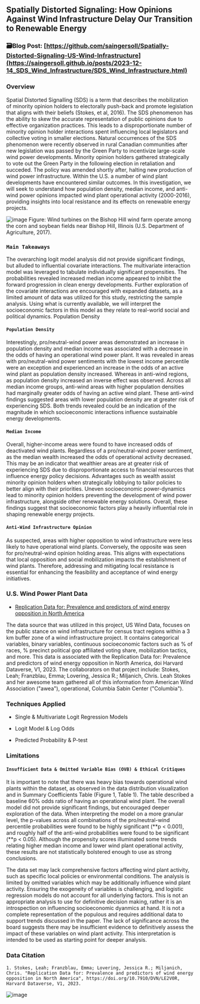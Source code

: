 ## Spatially Distorted Signaling: How Opinions Against Wind Infrastructure Delay Our Transition to Renewable Energy

### 🗃️Blog Post: [https://github.com/saingersoll/Spatially-Distorted-Signaling-US-Wind-Infrastructure](https://saingersoll.github.io/posts/2023-12-14_SDS_Wind_Infrastructure/SDS_Wind_Infrastructure.html)

### Overview

Spatial Distorted Signalling (SDS) is a term that describes the mobilization of minority opinion holders to electorally push-back and promote legislation that aligns with their beliefs (Stokes, et al, 2016). The SDS phenomenon has the ability to skew the accurate representation of public opinions due to effective organization practices. This leads to a disproportionate number of minority opinion holder interactions spent influencing local legislators and collective voting in smaller elections. Natural occurrences of the SDS phenomenon were recently observed in rural Canadian communities after new legislation was passed by the Green Party to incentivize large-scale wind power developments. Minority opinion holders gathered strategically to vote out the Green Party in the following election in retaliation and succeded. The policy was amended shortly after, halting new production of wind power infrastructure. Within the U.S. a number of wind plant developments have encountered similar outcomes. In this investigation, we will seek to understand how population density, median income, and anti-wind power opinions impacted wind plant operational activity (2000-2016), providing insights into local resistance and its effects on renewable energy projects.

![image](https://github.com/user-attachments/assets/2a6f6d06-4074-48c8-bd7b-7f83160059d7)
Figure: Wind turbines on the Bishop Hill wind farm operate among the corn and soybean fields near Bishop Hill, Illinois (U.S. Department of Agriculture, 2017).

### `Main Takeaways`

The overarching logit model analysis did not provide significant findings, but alluded to influential covariate interactions. The multivariate interaction model was leveraged to tabulate individually significant propensities. The probabilities revealed increased median income appeared to inhibit the forward progression in clean energy developments. Further exploration of the covariate interactions are encouraged with expanded datasets, as a limited amount of data was utilized for this study, restricting the sample analysis. Using what is currently available, we will interpret the socioeconomic factors in this model as they relate to real-world social and political dynamics.
Population Density

#### `Population Density`
Interestingly, pro/neutral-wind power areas demonstrated an increase in population density and median income was associated with a decrease in the odds of having an operational wind power plant. It was revealed in areas with pro/neutral-wind power sentiments with the lowest income percentile were an exception and experienced an increase in the odds of an active wind plant as population density increased. Whereas in anti-wind regions, as population density increased an inverse effect was observed. Across all median income groups, anti-wind areas with higher population densities had marginally greater odds of having an active wind plant. These anti-wind findings suggested areas with lower population density are at greater risk of experiencing SDS. Both trends revealed could be an indication of the magnitude in which socioeconomic interactions influence sustainable energy developments.

#### `Median Income`
Overall, higher-income areas were found to have increased odds of deactivated wind plants. Regardless of a pro/neutral-wind power sentiment, as the median wealth increased the odds of operational activity decreased. This may be an indicator that wealthier areas are at greater risk of experiencing SDS due to disproportionate access to financial resources that influence energy policy decisions. Advantages such as wealth assist minority opinion holders when strategically lobbying to tailor policies to better align with their priorities. Uneven socioeconomic power-dynamics lead to minority opinion holders preventing the development of wind power infrastructure, alongside other renewable energy solutions. Overall, these findings suggest that socioeconomic factors play a heavily influential role in shaping renewable energy projects.

#### `Anti-Wind Infrastructure Opinion`
As suspected, areas with higher opposition to wind infrastructure were less likely to have operational wind plants. Conversely, the opposite was seen for pro/neutral-wind opinion holding areas. This aligns with expectations that local opposition and social mobilization impacts the establishment of wind plants. Therefore, addressing and mitigating local resistance is essential for enhancing the feasibility and acceptance of wind energy initiatives.

### U.S. Wind Power Plant Data

- [Replication Data for: Prevalence and predictors of wind energy opposition in North America](https://dataverse.harvard.edu/file.xhtml?fileId=7339850&version=1.0)

The data source that was utilized in this project, US Wind Data, focuses on the public stance on wind infrastructure for census tract regions within a 3 km buffer zone of a wind infrastructure project. It contains categorical variables, binary variables, continuous socioeconomic factors such as % of races, % precinct political gop affiliated voting share, mobilization tactics, and more. This data is associated with the Replication Data for: Prevalence and predictors of wind energy opposition in North America, doi Harvard Dataverse, V1, 2023. The collaborators on that project include: Stokes, Leah; Franzblau, Emma; Lovering, Jessica R.; Miljanich, Chris. Leah Stokes and her awesome team gathered all of this information from American Wind Association ("awea"), operational, Columbia Sabin Center ("Columbia").

### Techniques Applied
- Single & Multivariate Logit Regression Models

- Logit Model & Log Odds

- Predicted Probability & P-test

### Limitations
#### `Insufficient Data & Omitted Variable Bias (OVB) & Ethical Critiques`
It is important to note that there was heavy bias towards operational wind plants within the dataset, as observed in the data distribution visualization and in Summary Coefficients Table (Figure 1, Table 1). The table described a baseline 60% odds ratio of having an operational wind plant. The overall model did not provide significant findings, but encouraged deeper exploration of the data. When interpreting the model on a more granular level, the p-values across all combinations of the pro/neutral-wind percentile probabilities were found to be highly significant (**p < 0.001), and roughly half of the anti-wind probabilities were found to be significant (**p < 0.05). Although the propensity scores illuminated some trends relating higher median income and lower wind plant operational activity, these results are not statistically bolstered enough to use as strong conclusions. 

The data set may lack comprehensive factors affecting wind plant activity, such as specific local policies or environmental conditions. The analysis is limited by omitted variables which may be additionally influence wind plant activity. Ensuring the exogeneity of variables is challenging, and logistic regression models do not account for all underlying factors. This is not an appropriate analysis to use for definitive decision making, rather it is an introspection on influencing socioeconomic dyanmics at hand. It is not a complete representation of the populous and requires additional data to support trends discussed in the paper. The lack of significance across the board suggests there may be insufficient evidence to definitively assess the impact of these variables on wind plant activity. This interpretation is intended to be used as starting point for deeper analysis. 


### Data Citation
```
1. Stokes, Leah; Franzblau, Emma; Lovering, Jessica R.; Miljanich, Chris. "Replication Data for: Prevalence and predictors of wind energy opposition in North America", https://doi.org/10.7910/DVN/LE2V0R, Harvard Dataverse, V1, 2023.
```
![image](https://github.com/user-attachments/assets/306e9255-2892-4fee-bf61-20c176bc1cfd)

